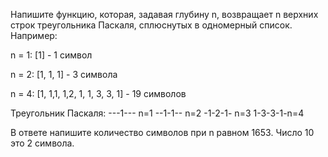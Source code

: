 Напишите функцию, которая, задавая глубину n, возвращает n верхних строк треугольника Паскаля,
сплюснутых в одномерный список.
Например:

n = 1: [1] - 1 символ

n = 2: [1, 1, 1] - 3 символа

n = 4: [1, 1,1, 1,2, 1, 1, 3, 3, 1] - 19 символов

Треугольник Паскаля:
---1--- n=1
--1-1-- n=2
-1-2-1- n=3
1-3-3-1-n=4


В ответе напишите количество символов при n равном 1653.
Число 10 это 2 символа.